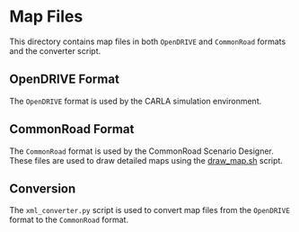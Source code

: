 
# Map Files

This directory contains map files in both `OpenDRIVE` and `CommonRoad` formats and the converter script.

## OpenDRIVE Format

The `OpenDRIVE` format is used by the CARLA simulation environment.

## CommonRoad Format

The `CommonRoad` format is used by the CommonRoad Scenario Designer. These files are used to draw detailed maps using the [draw_map.sh](../data_analysis/visualisation/map_drawing/draw_map.sh) script.

## Conversion

The `xml_converter.py` script is used to convert map files from the `OpenDRIVE` format to the `CommonRoad` format.
